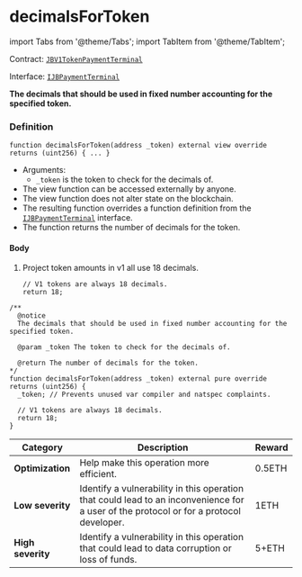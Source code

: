 # decimalsForToken

import Tabs from '@theme/Tabs';
import TabItem from '@theme/TabItem';

Contract: [`JBV1TokenPaymentTerminal`](/docs/v4/deprecated/v2/contracts/or-payment-terminals/jbv1tokenpaymentterminal/README.md)​‌

Interface: [`IJBPaymentTerminal`](/docs/v4/deprecated/v2/interfaces/ijbpaymentterminal.md)

<Tabs>
<TabItem value="Step by step" label="Step by step">

**The decimals that should be used in fixed number accounting for the specified token.**

### Definition

```
function decimalsForToken(address _token) external view override returns (uint256) { ... }
```

* Arguments:
  * `_token` is the token to check for the decimals of.
* The view function can be accessed externally by anyone.
* The view function does not alter state on the blockchain.
* The resulting function overrides a function definition from the [`IJBPaymentTerminal`](/docs/v4/deprecated/v2/interfaces/ijbpaymentterminal.md) interface.
* The function returns the number of decimals for the token.

#### Body

1.  Project token amounts in v1 all use 18 decimals.

    ```
    // V1 tokens are always 18 decimals.
    return 18;
    ```

</TabItem>

<TabItem value="Code" label="Code">

```
/**
  @notice
  The decimals that should be used in fixed number accounting for the specified token.

  @param _token The token to check for the decimals of.

  @return The number of decimals for the token.
*/
function decimalsForToken(address _token) external pure override returns (uint256) {
  _token; // Prevents unused var compiler and natspec complaints.

  // V1 tokens are always 18 decimals.
  return 18;
}
```

</TabItem>

<TabItem value="Bug bounty" label="Bug bounty">

| Category          | Description                                                                                                                            | Reward |
| ----------------- | -------------------------------------------------------------------------------------------------------------------------------------- | ------ |
| **Optimization**  | Help make this operation more efficient.                                                                                               | 0.5ETH |
| **Low severity**  | Identify a vulnerability in this operation that could lead to an inconvenience for a user of the protocol or for a protocol developer. | 1ETH   |
| **High severity** | Identify a vulnerability in this operation that could lead to data corruption or loss of funds.                                        | 5+ETH  |

</TabItem>
</Tabs>
